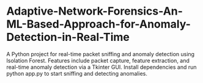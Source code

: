 # Adaptive-Network-Forensics-An-ML-Based-Approach-for-Anomaly-Detection-in-Real-Time
A Python project for real-time packet sniffing and anomaly detection using Isolation Forest. Features include packet capture, feature extraction, and real-time anomaly detection via a Tkinter GUI. Install dependencies and run python app.py to start sniffing and detecting anomalies.
